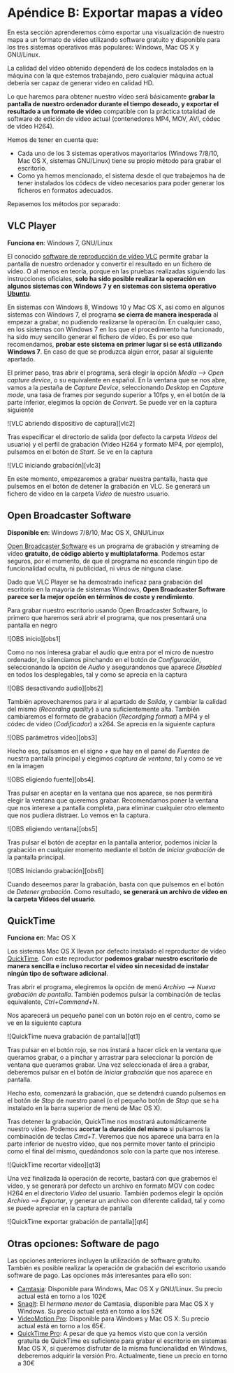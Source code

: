 # Apéndice B: Exportar mapas a vídeo

En esta sección aprenderemos cómo exportar una visualización de nuestro mapa a un formato de vídeo utilizando software gratuito y disponible para los tres sistemas operativos más populares: Windows, Mac OS X y GNU/Linux.

La calidad del vídeo obtenido dependerá de los codecs instalados en la máquina con la que estemos trabajando, pero cualquier máquina actual debería ser capaz de generar vídeo en calidad HD.

Lo que haremos para obtener nuestro vídeo será básicamente **grabar la pantalla de nuestro ordenador durante el tiempo deseado, y exportar el resultado a un formato de vídeo** compatible con la práctica totalidad de software de edición de vídeo actual (contenedores MP4, MOV, AVI, códec de vídeo H264).

Hemos de tener en cuenta que:

* Cada uno de los 3 sistemas operativos mayoritarios (Windows 7/8/10, Mac OS X, sistemas GNU/Linux) tiene su propio método para grabar el escritorio.
* Como ya hemos mencionado, el sistema desde el que trabajemos ha de tener instalados los códecs de vídeo necesarios para poder generar los ficheros en formatos adecuados.

Repasemos los métodos por separado:


## VLC Player

**Funciona en**: Windows 7, GNU/Linux

El conocido [software de reproducción de vídeo VLC](http://www.videolan.org/vlc/) permite grabar la pantalla de nuestro ordenador y convertir el resultado en un fichero de vídeo. O al menos en teoría, porque en las pruebas realizadas siguiendo las instrucciones oficiales, **solo ha sido posible realizar la operación en algunos sistemas con Windows 7 y en sistemas con sistema operativo [Ubuntu](http://www.ubuntu.com/desktop)**.

En sistemas con Windows 8, Windows 10 y Mac OS X, así como en algunos sistemas con Windows 7, el programa **se cierra de manera inesperada** al empezar a grabar, no pudiendo realizarse la operación. En cualquier caso, en los sistemas con Windows 7 en los que el procedimiento ha funcionado, ha sido muy sencillo generar el fichero de vídeo. Es por eso que recomendamos, **probar este sistema en primer lugar si se está utilizando Windows 7**. En caso de que se produzca algún error, pasar al siguiente apartado.

El primer paso, tras abrir el programa, será elegir la opción *Media --> Open capture device*, o su equivalente en español. En la ventana que se nos abre, vamos a la pestaña de *Capture Device*, seleccionando *Desktop* en *Capture mode*, una tasa de frames por segundo superior a 10fps y, en el botón de la parte inferior, elegimos la opción de *Convert*. Se puede ver en la captura siguiente

![VLC abriendo dispositivo de captura][vlc2]

Tras especificar el directorio de salida (por defecto la carpeta *Videos* del usuario) y el perfil de grabación (Vídeo H264 y formato MP4, por ejemplo), pulsamos en el botón de *Start*. Se ve en la captura

![VLC iniciando grabación][vlc3]

En este momento, empezaremos a grabar nuestra pantalla, hasta que pulsemos en el botón de detener la grabación en VLC. Se generará un fichero de vídeo en la carpeta *Video* de nuestro usuario.

## Open Broadcaster Software

**Disponible en**: Windows 7/8/10, Mac OS X, GNU/Linux

[Open Broadcaster Software](https://obsproject.com/) es un programa de grabación y streaming de vídeo **gratuito, de código abierto y multiplataforma**. Podemos estar seguros, por el momento, de que el programa no esconde ningún tipo de funcionalidad oculta, ni publicidad, ni virus de ninguna clase.

Dado que VLC Player se ha demostrado ineficaz para grabación del escritorio en la mayoría de sistemas Windows, **Open Broadcaster Software parece ser la mejor opción en términos de coste y rendimiento**.

Para grabar nuestro escritorio usando Open Broadcaster Software, lo primero que haremos será abrir el programa, que nos presentará una pantalla en negro

![OBS inicio][obs1]

Como no nos interesa grabar el audio que entra por el micro de nuestro ordenador, lo silenciamos pinchando en el botón de *Configuración*, seleccionando la opción de *Audio* y asegurándonos que aparece *Disabled* en todos los desplegables, tal y como se aprecia en la captura

![OBS desactivando audio][obs2]

También aprovecharemos para ir al apartado de *Salida*, y cambiar la calidad del mismo (*Recording quality*) a una suficientemente alta. También cambiaremos el formato de grabación (*Recordging format*) a MP4 y el códec de vídeo (*Codificador*) a x264. Se aprecia en la siguiente captura

![OBS parámetros vídeo][obs3]

Hecho eso, pulsamos en el signo *+* que hay en el panel de *Fuentes* de nuestra pantalla principal y elegimos *captura de ventana*, tal y como se ve en la imagen

![OBS eligiendo fuente][obs4].

Tras pulsar en aceptar en la ventana que nos aparece, se nos permitirá elegir la ventana que queremos grabar. Recomendamos poner la ventana que nos interese a pantalla completa, para eliminar cualquier otro elemento que nos pudiera distraer. Lo vemos en la captura.

![OBS eligiendo ventana][obs5]

Tras pulsar el botón de aceptar en la pantalla anterior, podemos iniciar la grabación en cualquier momento mediante el botón de *Iniciar grabación* de la pantalla principal.

![OBS Iniciando grabación][obs6]

Cuando deseemos parar la grabación, basta con que pulsemos en el botón de *Detener grabación*. Como resultado, **se generará un archivo de vídeo en la carpeta Vídeos del usuario**.


## QuickTime

**Funciona en**: Mac OS X

Los sistemas Mac OS X llevan por defecto instalado el reproductor de vídeo [QuickTime](http://www.apple.com/quicktime/download/). Con este reproductor **podemos grabar nuestro escritorio de manera sencilla e incluso recortar el vídeo sin necesidad de instalar ningún tipo de software adicional**.

Tras abrir el programa, elegiremos la opción de menú *Archivo --> Nueva grabación de pantalla*. También podemos pulsar la combinación de teclas equivalente, *Ctrl+Command+N*.

Nos aparecerá un pequeño panel con un botón rojo en el centro, como se ve en la siguiente captura

![QuickTime nueva grabación de pantalla][qt1]

Tras pulsar en el botón rojo, se nos instará a hacer click en la ventana que queramos grabar, o a pinchar y arrastrar para seleccionar la porción de ventana que queramos grabar. Una vez seleccionada el área a grabar, deberemos pulsar en el botón de *Iniciar grabación* que nos aparece en pantalla.

Hecho esto, comenzará la grabación, que se detendrá cuando pulsemos en el botón de *Stop* de nuestro panel (o el pequeño botón de *Stop* que se ha instalado en la barra superior de menú de Mac OS X).

Tras detener la grabación, QuickTime nos mostrará automáticamente nuestro vídeo. Podemos **acortar la duración del mismo** si pulsamos la combinación de teclas *Cmd+T*. Veremos que nos aparece una barra en la parte inferior de nuestro vídeo, que nos permite mover tanto el principio como el final del mismo, quedándonos solo con la parte que nos interese.

![QuickTime recortar vídeo][qt3]


Una vez finalizada la operación de recorte, bastará con que grabemos el vídeo, y se generará por defecto un archivo en formato MOV con codec H264 en el directorio *Video* del usuario. También podemos elegir la opción *Archivo --> Exportar*, y generar un archivo con diferente calidad, tal y como se puede apreciar en la captura de pantalla

![QuickTime exportar grabación de pantalla][qt4]




## Otras opciones: Software de pago

Las opciones anteriores incluyen la utilización de software gratuito. También es posible realizar la operación de grabación del escritorio usando software de pago. Las opciones más interesantes para ello son:

* [Camtasia](https://www.techsmith.com/camtasia.html): Disponible para Windows,  Mac OS X y GNU/Linux. Su precio actual está en torno a los 102€
* [SnagIt](https://www.techsmith.com/snagit.html): El *hermano menor* de Camtasia, disponible para Mac OS X y Windows. Su precio actual está en torno a los 52€
* [VideoMotion Pro](http://videomotionpro.com/): Disponible para Windows y Mac OS X. Su precio actual está en torno a los 65€.
* [QuickTime Pro](http://www.apple.com/quicktime/extending/): A pesar de que ya hemos visto que con la versión gratuita de QuickTime es suficiente para grabar el escritorio en sistemas Mac OS X, si queremos disfrutar de la misma funcionalidad en Windows, deberemos adquirir la versión Pro. Actualmente, tiene un precio en torno a 30€
